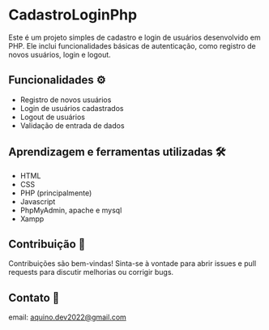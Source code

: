 # CadastroLoginPhp #
Este é um projeto simples de cadastro e login de usuários desenvolvido em PHP. Ele inclui funcionalidades básicas de autenticação, como registro de novos usuários, login e logout.

## Funcionalidades ⚙️ ##
* Registro de novos usuários
* Login de usuários cadastrados
* Logout de usuários
* Validação de entrada de dados 

## Aprendizagem e ferramentas utilizadas 🛠️ ##

* HTML
* CSS
* PHP (principalmente)
* Javascript
* PhpMyAdmin, apache e mysql
* Xampp

## Contribuição 🤝 ##

Contribuições são bem-vindas! Sinta-se à vontade para abrir issues e pull requests para discutir melhorias ou corrigir bugs.

## Contato 📧 ##

email: aquino.dev2022@gmail.com
